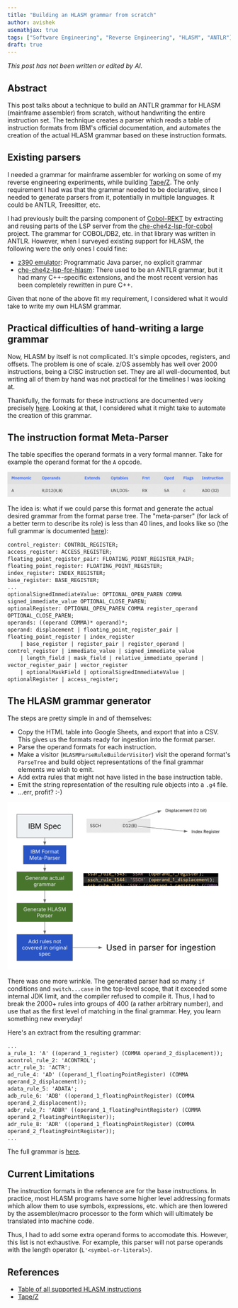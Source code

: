 ```yaml
---
title: "Building an HLASM grammar from scratch"
author: avishek
usemathjax: true
tags: ["Software Engineering", "Reverse Engineering", "HLASM", "ANTLR"]
draft: true
---
```


_This post has not been written or edited by AI._

## Abstract
This post talks about a technique to build an ANTLR grammar for HLASM (mainframe assembler) from scratch, without handwriting the entire instruction set. The technique creates a parser which reads a table of instruction formats from IBM's official documentation, and automates the creation of the actual HLASM grammar based on these instruction formats.

## Existing parsers
I needed a grammar for mainframe assembler for working on some of my reverse engineering experiments, while building [Tape/Z](https://github.com/avishek-sen-gupta/tape-z). The only requirement I had was that the grammar needed to be declarative, since I needed to generate parsers from it, potentially in multiple languages. It could be ANTLR, Treesitter, etc.

I had previously built the parsing component of [Cobol-REKT](https://github.com/avishek-sen-gupta/cobol-rekt) by extracting and reusing parts of the LSP server from the [che-che4z-lsp-for-cobol](https://github.com/eclipse-che4z/che-che4z-lsp-for-cobol) project. The grammar for COBOL/DB2, etc. in that library was written in ANTLR. However, when I surveyed existing support for HLASM, the following were the only ones I could fine:

- [z390 emulator](https://github.com/z390development/z390): Programmatic Java parser, no explicit grammar
- [che-che4z-lsp-for-hlasm](https://github.com/eclipse-che4z/che-che4z-lsp-for-hlasm): There used to be an ANTLR grammar, but it had many C++-specific extensions, and the most recent version has been completely rewritten in pure C++.

Given that none of the above fit my requirement, I considered what it would take to write my own HLASM grammar.

## Practical difficulties of hand-writing a large grammar

Now, HLASM by itself is not complicated. It's simple opcodes, registers, and offsets. The problem is one of scale. z/OS assembly has well over 2000 instructions, being a CISC instruction set. They are all well-documented, but writing all of them by hand was not practical for the timelines I was looking at.

Thankfully, the formats for these instructions are documented very precisely [here](https://www.ibm.com/docs/en/hla-and-tf/1.6.0?topic=instructions-table-all-supported). Looking at that, I considered what it might take to automate the creation of this grammar.

## The instruction format Meta-Parser

The table specifies the operand formats in a very formal manner. Take for example the operand format for the `A` opcode.

![Example opcode format](/assets/images/example-opcode-format.png)

The idea is: what if we could parse this format and generate the actual desired grammar from the format parse tree. The "meta-parser" (for lack of a better term to describe its role) is less than 40 lines, and looks like so (the full grammar is documented [here](https://github.com/avishek-sen-gupta/tape-z/blob/main/hlasm-parser/grammar/HlasmFormatParser.g4)):

```antlrv4
control_register: CONTROL_REGISTER;
access_register: ACCESS_REGISTER;
floating_point_register_pair: FLOATING_POINT_REGISTER_PAIR;
floating_point_register: FLOATING_POINT_REGISTER;
index_register: INDEX_REGISTER;
base_register: BASE_REGISTER;
...
optionalSignedImmediateValue: OPTIONAL_OPEN_PAREN COMMA signed_immediate_value OPTIONAL_CLOSE_PAREN;
optionalRegister: OPTIONAL_OPEN_PAREN COMMA register_operand OPTIONAL_CLOSE_PAREN;
operands: ((operand COMMA)* operand)*;
operand: displacement | floating_point_register_pair | floating_point_register | index_register
    | base_register | register_pair | register_operand |  control_register | immediate_value | signed_immediate_value
    | length_field | mask_field | relative_immediate_operand | vector_register_pair | vector_register
    | optionalMaskField | optionalSignedImmediateValue | optionalRegister | access_register;
```

## The HLASM grammar generator

The steps are pretty simple in and of themselves:

- Copy the HTML table into Google Sheets, and export that into a CSV. This gives us the formats ready for ingestion into the format parser.
- Parse the operand formats for each instruction.
- Make a visitor (`HLASMParseRuleBuilderVisitor`) visit the operand format's `ParseTree` and build object representations of the final grammar elements we wish to emit.
- Add extra rules that might not have listed in the base instruction table.
- Emit the string representation of the resulting rule objects into a `.g4` file.
- ...err, profit? :-)

![HLASM Parser/Meta-Parser](/assets/images/tapez-hlasm-parser-metaparser.png)

There was one more wrinkle. The generated parser had so many `if` conditions and `switch...case` in the top-level scope, that it exceeded some internal JDK limit, and the compiler refused to compile it. Thus, I had to break the 2000+ rules into groups of 400 (a rather arbitrary number), and use that as the first level of matching in the final grammar. Hey, you learn something new everyday!

Here's an extract from the resulting grammar:

```antlrv4
...
a_rule_1: 'A' ((operand_1_register) (COMMA operand_2_displacement));
acontrol_rule_2: 'ACONTROL';
actr_rule_3: 'ACTR';
ad_rule_4: 'AD' ((operand_1_floatingPointRegister) (COMMA operand_2_displacement));
adata_rule_5: 'ADATA';
adb_rule_6: 'ADB' ((operand_1_floatingPointRegister) (COMMA operand_2_displacement));
adbr_rule_7: 'ADBR' ((operand_1_floatingPointRegister) (COMMA operand_2_floatingPointRegister));
adr_rule_8: 'ADR' ((operand_1_floatingPointRegister) (COMMA operand_2_floatingPointRegister));
...
```

The full grammar is [here](https://github.com/avishek-sen-gupta/tape-z/blob/main/hlasm-parser/grammar/HlasmParser.g4).

## Current Limitations

The instruction formats in the reference are for the base instructions. In practice, most HLASM programs have some higher level addressing formats which allow them to use symbols, expressions, etc. which are then lowered by the assembler/macro processor to the form which will ultimately be translated into machine code.

Thus, I had to add some extra operand forms to accomodate this. However, this list is not exhaustive. For example, this parser will not parse operands with the length operator (`L'<symbol-or-literal>`).

## References

- [Table of all supported HLASM instructions](https://www.ibm.com/docs/en/hla-and-tf/1.6.0?topic=instructions-table-all-supported)
- [Tape/Z](https://github.com/avishek-sen-gupta/tape-z)
